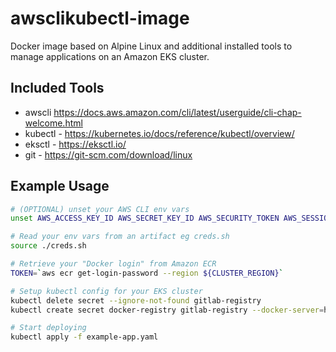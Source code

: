 # awsclikubectl-image
Docker image based on Alpine Linux and additional installed tools to manage applications on an Amazon EKS cluster.

## Included Tools

 - awscli https://docs.aws.amazon.com/cli/latest/userguide/cli-chap-welcome.html
 - kubectl - https://kubernetes.io/docs/reference/kubectl/overview/
 - eksctl - https://eksctl.io/
 - git - https://git-scm.com/download/linux

 
## Example Usage

```sh
# (OPTIONAL) unset your AWS CLI env vars
unset AWS_ACCESS_KEY_ID AWS_SECRET_KEY_ID AWS_SECURITY_TOKEN AWS_SESSION_TOKEN

# Read your env vars from an artifact eg creds.sh
source ./creds.sh

# Retrieve your "Docker login" from Amazon ECR
TOKEN=`aws ecr get-login-password --region ${CLUSTER_REGION}`

# Setup kubectl config for your EKS cluster
kubectl delete secret --ignore-not-found gitlab-registry
kubectl create secret docker-registry gitlab-registry --docker-server=https://${AWS_ACCOUNT_ID}.dkr.ecr.${CLUSTER_REGION}.amazonaws.com --docker-username=AWS --docker-password="${TOKEN}" -o yaml --dry-run=client | kubectl apply -f -

# Start deploying
kubectl apply -f example-app.yaml

```